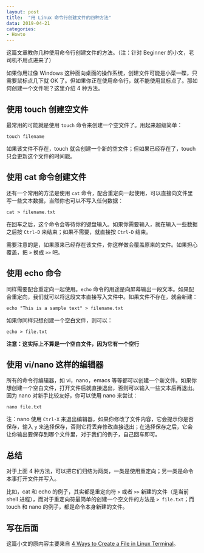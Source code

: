 ```yaml
---
layout: post
title:  "用 Linux 命令行创建文件的四种方法"
data: 2019-04-21
categories:
- Howto
---
```


这篇文章教你几种使用命令行创建文件的方法。（注：针对 Beginner 的小文，老司机不用点进来了）

如果你用过像 Windows 这种面向桌面的操作系统，创建文件可能是小菜一碟，只需要鼠标点几下就 OK 了。但如果你正在使用命令行，就不能使用鼠标点了。那如何创建一个文件呢？这里介绍 4 种方法。

## 使用 touch 创建空文件

最常用的可能就是使用 `touch` 命令来创建一个空文件了。用起来超级简单：

```
touch filename
```

如果该文件不存在，touch 就会创建一个新的空文件；但如果已经存在了，touch 只会更新这个文件的时间戳。


## 使用 cat 命令创建文件

还有一个常用的方法是使用 `cat` 命令，配合重定向一起使用，可以直接向文件里写一些文本数据，当然你也可以不写入任何数据：

```
cat > filename.txt 
```

在回车之后，这个命令会等待你的键盘输入。如果你需要输入，就在输入一些数据之后按 `Ctrl-D` 来结束；如果不需要，就直接按 `Ctrl-D` 结束。

需要注意的是，如果原来已经存在该文件，你这样做会覆盖原来的文件。如果担心覆盖，把 `>` 换成 `>>` 吧。


## 使用 echo 命令

同样需要配合重定向一起使用。`echo` 命令的用途是向屏幕输出一段文本。如果配合重定向，我们就可以将这段文本直接写入文件中。如果文件不存在，就会新建：

```
echo "This is a sample text" > filename.txt
```

如果你同样只想创建一个空白文件，则可以：

```
echo > file.txt
```

**注意：这实际上不算是一个空白文件，因为它有一个空行**


## 使用 vi/nano 这样的编辑器

所有的命令行编辑器，如 vi，nano，emacs 等等都可以创建一个新文件。如果你想创建一个空白文件，打开文件后就直接退出，否则可以输入一些文本后再退出。因为 nano 对新手比较友好，你可以使用 nano 来尝试：

```
nano file.txt
```

注：nano 使用 `Ctrl-X` 来退出编辑器，如果你修改了文件内容，它会提示你是否保存，输入 `y` 来选择保存，否则它将丢弃修改直接退出；在选择保存之后，它会让你输出要保存到哪个文件里，对于我们的例子，自己回车即可。


## 总结

对于上面 4 种方法，可以把它们归结为两类，一类是使用重定向；另一类是命令本事打开文件并写入。

比如，cat 和 echo 的例子，其实都是重定向符 `>` 或者 `>>` 新建的文件（是当前 shell 进程），而对于重定向符最简单的创建一个空文件的方法是 `> file.txt`；而 touch 和 nano 的例子，都是命令本身新建的文件。


## 写在后面

这篇小文的原内容主要来自 [4 Ways to Create a File in Linux Terminal](https://linuxhandbook.com/create-file-linux/)。